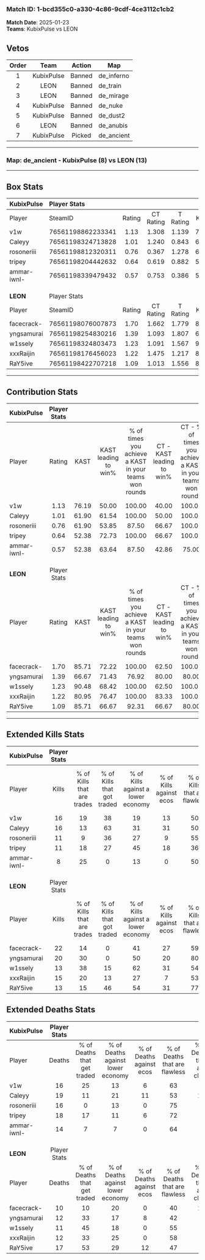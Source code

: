 ### Match ID: 1-bcd355c0-a330-4c86-9cdf-4ce3112c1cb2  
**Match Date**: 2025-01-23  
**Teams**: KubixPulse vs LEON  

## Vetos  

| Order | Team | Action | Map |
| :---: | :--: | :----: | --- |
| 1 | KubixPulse | Banned | de_inferno |
| 2 | LEON | Banned | de_train |
| 3 | LEON | Banned | de_mirage |
| 4 | KubixPulse | Banned | de_nuke |
| 5 | KubixPulse | Banned | de_dust2 |
| 6 | LEON | Banned | de_anubis |
| 7 | KubixPulse | Picked | de_ancient |

---  

### **Map**: de_ancient - KubixPulse (8) vs LEON (13)  
---  

## Box Stats  

| **KubixPulse** | Player Stats      |        |           |          |       |       |       |         |        |      |     |
| :- | :- | :-: | :-: | :-: | :-: | :-: | :-: | :-: | :-: | :-: | :-: |
| Player         | SteamID           | Rating | CT Rating | T Rating | KAST  |  ADR  | Kills | Assists | Deaths | K/D  | HS% |
| v1w            | 76561198862233341 |  1.13  |   1.308   |  1.139   | 76.19 | 77.7  |  16   |    3    |   16   | 1.00 | 37  |
| Caleyy         | 76561198324713828 |  1.01  |   1.240   |  0.843   | 61.90 | 91.8  |  16   |    5    |   19   | 0.84 | 43  |
| rosoneriii     | 76561198812320311 |  0.76  |   0.367   |  1.278   | 61.90 | 58.1  |  11   |    2    |   16   | 0.69 | 36  |
| tripey         | 76561198204442632 |  0.64  |   0.619   |  0.882   | 52.38 | 58.8  |  11   |    3    |   18   | 0.61 | 45  |
| ammar-iwnl-    | 76561198339479432 |  0.57  |   0.753   |  0.386   | 52.38 | 43.9  |   8   |    2    |   14   | 0.57 | 50  |
|                |                   |        |           |          |       |       |       |         |        |      |     |
|                |                   |        |           |          |       |       |       |         |        |      |     |
|                |                   |        |           |          |       |       |       |         |        |      |     |
| **LEON**       | Player Stats      |        |           |          |       |       |       |         |        |      |     |
| Player         | SteamID           | Rating | CT Rating | T Rating | KAST  |  ADR  | Kills | Assists | Deaths | K/D  | HS% |
| facecrack-     | 76561198076007873 |  1.70  |   1.662   |  1.779   | 85.71 | 103.1 |  22   |    7    |   10   | 2.20 | 50  |
| yngsamurai     | 76561198254830216 |  1.39  |   1.093   |  1.807   | 66.67 | 94.6  |  20   |    4    |   12   | 1.67 | 15  |
| w1ssely        | 76561198324803473 |  1.23  |   1.091   |  1.567   | 90.48 | 71.9  |  13   |    4    |   11   | 1.18 | 38  |
| xxxRaijin      | 76561198176456023 |  1.22  |   1.475   |  1.217   | 80.95 | 74.1  |  15   |    4    |   12   | 1.25 | 53  |
| RaY5ive        | 76561198422707218 |  1.09  |   1.013   |  1.556   | 85.71 | 77.9  |  13   |   11    |   17   | 0.76 | 61  |
---  

## Contribution Stats  

| **KubixPulse** | Player Stats |       |                      |                                                        |                           |                                                             |                          |                                                            |
| :- | :-: | :-: | :-: | :-: | :-: | :-: | :-: | :-: |
| Player         |    Rating    | KAST  | KAST leading to win% | % of times you achieve a KAST in your teams won rounds | CT - KAST leading to win% | CT - % of times you achieve a KAST in your teams won rounds | T - KAST leading to win% | T - % of times you achieve a KAST in your teams won rounds |
| v1w            |     1.13     | 76.19 |        50.00         |                         100.00                         |           40.00           |                           100.00                            |          66.67           |                           100.00                           |
| Caleyy         |     1.01     | 61.90 |        61.54         |                         100.00                         |           50.00           |                           100.00                            |          80.00           |                           100.00                           |
| rosoneriii     |     0.76     | 61.90 |        53.85         |                         87.50                          |           66.67           |                           100.00                            |          42.86           |                           75.00                            |
| tripey         |     0.64     | 52.38 |        72.73         |                         100.00                         |           66.67           |                           100.00                            |          80.00           |                           100.00                           |
| ammar-iwnl-    |     0.57     | 52.38 |        63.64         |                         87.50                          |           42.86           |                            75.00                            |          100.00          |                           100.00                           |
|                |              |       |                      |                                                        |                           |                                                             |                          |                                                            |
|                |              |       |                      |                                                        |                           |                                                             |                          |                                                            |
|                |              |       |                      |                                                        |                           |                                                             |                          |                                                            |
| **LEON**       | Player Stats |       |                      |                                                        |                           |                                                             |                          |                                                            |
| Player         |    Rating    | KAST  | KAST leading to win% | % of times you achieve a KAST in your teams won rounds | CT - KAST leading to win% | CT - % of times you achieve a KAST in your teams won rounds | T - KAST leading to win% | T - % of times you achieve a KAST in your teams won rounds |
| facecrack-     |     1.70     | 85.71 |        72.22         |                         100.00                         |           62.50           |                           100.00                            |          80.00           |                           100.00                           |
| yngsamurai     |     1.39     | 66.67 |        71.43         |                         76.92                          |           80.00           |                            80.00                            |          66.67           |                           75.00                            |
| w1ssely        |     1.23     | 90.48 |        68.42         |                         100.00                         |           62.50           |                           100.00                            |          72.73           |                           100.00                           |
| xxxRaijin      |     1.22     | 80.95 |        76.47         |                         100.00                         |           83.33           |                           100.00                            |          72.73           |                           100.00                           |
| RaY5ive        |     1.09     | 85.71 |        66.67         |                         92.31                          |           66.67           |                            80.00                            |          66.67           |                           100.00                           |
---  

## Extended Kills Stats  

| **KubixPulse** | Player Stats |                            |                            |                                    |                         |                              |                                 |                                       |                    |           |
| :- | :-: | :-: | :-: | :-: | :-: | :-: | :-: | :-: | :-: | :-: |
| Player         |    Kills     | % of Kills that are trades | % of Kills that got traded | % of Kills against a lower economy | % of Kills against ecos | % of Kills that are flawless | % of Kills that are close duels | % of Kills that are assisted by flash | Pistol Round Kills | AWP Kills |
| v1w            |      16      |             19             |             38             |                 19                 |           13            |              50              |                6                |                   0                   |         3          |     2     |
| Caleyy         |      16      |             13             |             63             |                 31                 |           31            |              50              |                0                |                   0                   |         0          |     2     |
| rosoneriii     |      11      |             9              |             36             |                 27                 |            9            |              55              |                0                |                   0                   |         0          |     0     |
| tripey         |      11      |             18             |             27             |                 45                 |           18            |              36              |                9                |                   9                   |         0          |     0     |
| ammar-iwnl-    |      8       |             25             |             0              |                 13                 |            0            |              50              |                0                |                   0                   |         0          |     3     |
|                |              |                            |                            |                                    |                         |                              |                                 |                                       |                    |           |
|                |              |                            |                            |                                    |                         |                              |                                 |                                       |                    |           |
|                |              |                            |                            |                                    |                         |                              |                                 |                                       |                    |           |
| **LEON**       | Player Stats |                            |                            |                                    |                         |                              |                                 |                                       |                    |           |
| Player         |    Kills     | % of Kills that are trades | % of Kills that got traded | % of Kills against a lower economy | % of Kills against ecos | % of Kills that are flawless | % of Kills that are close duels | % of Kills that are assisted by flash | Pistol Round Kills | AWP Kills |
| facecrack-     |      22      |             14             |             0              |                 41                 |           27            |              59              |               14                |                  18                   |         0          |     3     |
| yngsamurai     |      20      |             30             |             0              |                 50                 |           20            |              80              |                5                |                   0                   |         14         |     0     |
| w1ssely        |      13      |             38             |             15             |                 62                 |           31            |              54              |                0                |                   0                   |         0          |     1     |
| xxxRaijin      |      15      |             20             |             13             |                 27                 |            7            |              53              |                0                |                  20                   |         0          |     1     |
| RaY5ive        |      13      |             15             |             46             |                 54                 |           31            |              77              |                8                |                   0                   |         0          |     2     |
## Extended Deaths Stats  

| **KubixPulse** | Player Stats |                             |                                   |                          |                               |                            |                           |               |
| :- | :-: | :-: | :-: | :-: | :-: | :-: | :-: | :-: |
| Player         |    Deaths    | % of Deaths that get traded | % of Deaths against lower economy | % of Deaths against ecos | % of Deaths that are flawless | % of Deaths that are close | % of Deaths while blinded | Deaths to AWP |
| v1w            |      16      |             25              |                13                 |            6             |              63               |             6              |             6             |       4       |
| Caleyy         |      19      |             11              |                21                 |            11            |              53               |             11             |             5             |       2       |
| rosoneriii     |      16      |              0              |                13                 |            0             |              75               |             0              |            13             |       2       |
| tripey         |      18      |             17              |                11                 |            6             |              72               |             6              |            11             |       4       |
| ammar-iwnl-    |      14      |              7              |                 7                 |            0             |              64               |             7              |             7             |       2       |
|                |              |                             |                                   |                          |                               |                            |                           |               |
|                |              |                             |                                   |                          |                               |                            |                           |               |
|                |              |                             |                                   |                          |                               |                            |                           |               |
| **LEON**       | Player Stats |                             |                                   |                          |                               |                            |                           |               |
| Player         |    Deaths    | % of Deaths that get traded | % of Deaths against lower economy | % of Deaths against ecos | % of Deaths that are flawless | % of Deaths that are close | % of Deaths while blinded | Deaths to AWP |
| facecrack-     |      10      |             10              |                20                 |            0             |              40               |             10             |             0             |       1       |
| yngsamurai     |      12      |             33              |                17                 |            8             |              42               |             0              |             0             |       1       |
| w1ssely        |      11      |             45              |                18                 |            0             |              55               |             0              |             0             |       0       |
| xxxRaijin      |      12      |             33              |                25                 |            0             |              58               |             8              |             0             |       1       |
| RaY5ive        |      17      |             53              |                29                 |            12            |              47               |             0              |             6             |       0       |
